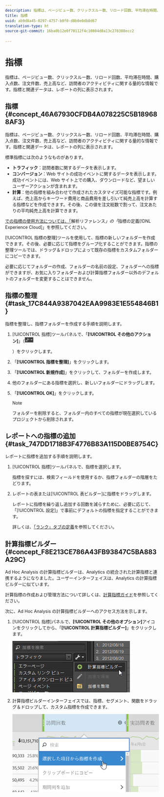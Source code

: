 ```yaml
---
description: 指標は、ページビュー数、クリックスルー数、リロード回数、平均滞在時間、購入点数、注文件数、売上高など、訪問者のアクティビティに関する量的な情報です。指標と関連データは、レポートの列に表示されます。
title: 指標
uuid: ab9d8a45-0297-4757-b0f0-d8b0e0db8d67
translation-type: ht
source-git-commit: 16ba0b12e0f70112f4c10804d0a13c278388ecc2

---
```



# 指標

指標は、ページビュー数、クリックスルー数、リロード回数、平均滞在時間、購入点数、注文件数、売上高など、訪問者のアクティビティに関する量的な情報です。指標と関連データは、レポートの列に表示されます。

## 指標 {#concept_46A67930CFDB4A078225C5B189688AF3}

指標は、ページビュー数、クリックスルー数、リロード回数、平均滞在時間、購入点数、注文件数、売上高など、訪問者のアクティビティに関する量的な情報です。指標と関連データは、レポートの列に表示されます。

標準指標には次のようなものがあります。

* **トラフィック**：訪問者数に関するデータを表示します。
* **コンバージョン**：Web サイトの成功イベントに関するデータを表示します。成功イベントには、Web サイト上での購入、ダウンロードなど、望ましいユーザーアクションが含まれます。
* **計算**：他の指標を組み合わせて作成されたカスタマイズ可能な指標です。例えば、売上高からキーワード費用と商品費用を差し引いて純売上高を計算する指標などを作成できます。その後、この値を注文総数で割って、注文あたりの平均純売上高を計算できます。

[ での指標の使用方法については、「](https://marketing.adobe.com/resources/help/ja_JP/reference/metrics.html)解析リファレンス&#x200B;*」の「*&#x200B;指標の定義[!DNL Experience Cloud]」を参照してください。

[!UICONTROL 指標の整理]ツールを使用して、指標の新しいフォルダーを作成できます。その後、必要に応じて指標をグループ化することができます。指標の整理ツールでは、ドラッグ＆ドロップによって既存の指標をカスタムフォルダーにコピーできます。

必要に応じてフォルダーの作成、フォルダーの名前の設定、フォルダーへの指標ができますが、お気に入りフォルダーおよび計算指標フォルダー以外のデフォルトのフォルダーを変更することはできません。

## 指標の整理 {#task_17C844A9387042EAA9983E1E554846B1}

指標を整理し、指標フォルダーを作成する手順を説明します。

<!-- 

t_organize_metrics.xml

 -->

1. [!UICONTROL 指標]ツールパネルで、「**[!UICONTROL その他のアクション]**」（![](assets/tools_icon.png)

   ）をクリックします。
1. 「**[!UICONTROL 指標を整理]**」をクリックします。
1. 「**[!UICONTROL 新規作成]**」をクリックして、フォルダーを作成します。
1. 他のフォルダーにある指標を選択し、新しいフォルダーにドラッグします。
1. 「**[!UICONTROL OK]**」をクリックします。

   >[!NOTE]
   >
   >フォルダーを削除すると、フォルダー内のすべての指標が現在選択しているプロジェクトから削除されます。

## レポートへの指標の追加 {#task_747DD1718B3F4776B83A115D0BE8754C}

レポートに指標を追加する手順を説明します。

<!-- 

t_add_metrics_dsc.xml

 -->

1. [!UICONTROL 指標]ツールパネルで、指標を選択します。

   指標を探すには、検索フィールドを使用するか、指標フォルダーの階層をたどります。

1. レポートの表または[!UICONTROL 表ビルダー]に指標をドラッグします。

   レポートに指標を繰り返し追加する回数を減らすために、必要に応じて、「[!UICONTROL 設定]」で事前にデフォルトの指標を指定することができます。

   詳しくは、[「ランク」タブの定義](/help/analyze/ad-hoc-analysis/c-global-settings.md#reference_FB9BADD7E3DA42C1BB2A02A6E9D5C1CF)を参照してください。

## 計算指標ビルダー {#concept_F8E213CE786A43FB93847C5BA883A29C}

Ad Hoc Analysis の計算指標ビルダーは、Analytics の統合された計算指標と連携するようになりました。ユーザーインターフェイスは、Analytics の計算指標ビルダーに似ています。

<!-- 

c_calc_metric_builder.xml

 -->

計算指標の作成および管理方法について詳しくは、[計算指標ガイド](https://marketing.adobe.com/resources/help/ja_JP/analytics/calcmetrics/)を参照してください。

次に、Ad Hoc Analysis の計算指標ビルダーへのアクセス方法を示します。

1. [!UICONTROL 指標]パネルで、**[!UICONTROL その他のオプション]**&#x200B;アイコンをクリックしてから、「**[!UICONTROL 計算指標ビルダー]**」をクリックします。

   ![](assets/more_options_calc.png)

1. 計算指標ビルダーインターフェイスでは、指標、セグメント、関数をドラッグ＆ドロップして、カスタム指標を作成できます。

   ![](assets/calc_metrics.png)

